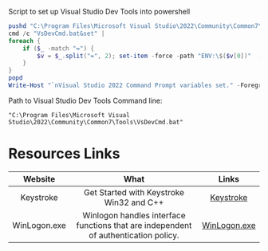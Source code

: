 Script to set up Visual Studio Dev Tools into powershell 

```powershell
pushd "C:\Program Files\Microsoft Visual Studio\2022\Community\Common7\Tools"
cmd /c "VsDevCmd.bat&set" |
foreach {
    if ($_ -match "=") {
        $v = $_.split("=", 2); set-item -force -path "ENV:\$($v[0])"  -value "$($v[1])"
    }
}
popd
Write-Host "`nVisual Studio 2022 Command Prompt variables set." -ForegroundColor Yellow
``` 

Path to Visual Studio Dev Tools Command line:

```"C:\Program Files\Microsoft Visual Studio\2022\Community\Common7\Tools\VsDevCmd.bat"```

# Resources Links
|   Website    |                    What                     |            Links             |
|:------------:|:-------------------------------------------:|:----------------------------:|
|  Keystroke   | Get Started with Keystroke Win32 and C++    |    [Keystroke][Keystroke]    |                                                 
| WinLogon.exe | Winlogon handles interface functions that are independent of authentication policy. | [WinLogon.exe][Winlogon.exe] |


[Keystroke]: https://learn.microsoft.com/en-us/windows/win32/learnwin32/keyboard-input
[Winlogon.exe]: https://learn.microsoft.com/en-us/windows/win32/secauthn/winlogon
